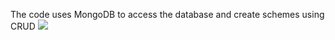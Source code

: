 The code uses MongoDB to access the database and create schemes using CRUD
<a href="https://codeclimate.com/github/GilbertTheCreator/Modern-Web-Technologies/maintainability"><img src="https://api.codeclimate.com/v1/badges/15bf603580dd91cb1863/maintainability" /></a>
